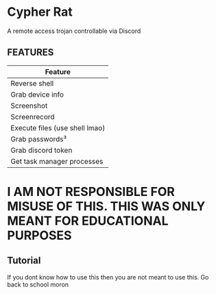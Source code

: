 # Cypher Rat

A remote access trojan controllable via Discord


## FEATURES

| Feature 
|---------
| Reverse shell 
| Grab device info 
| Screenshot 
| Screenrecord
| Execute files (use shell lmao)
| Grab passwords³ 
| Grab discord token
| Get task manager processes 

# I AM NOT RESPONSIBLE FOR MISUSE OF THIS. THIS WAS ONLY MEANT FOR EDUCATIONAL PURPOSES



## Tutorial
If you dont know how to use this then you are not meant to use this. Go back to school moron
